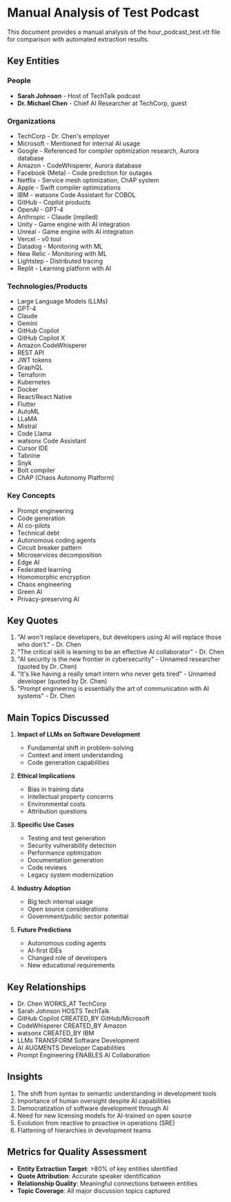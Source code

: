 # Manual Analysis of Test Podcast

This document provides a manual analysis of the hour_podcast_test.vtt file for comparison with automated extraction results.

## Key Entities

### People
- **Sarah Johnson** - Host of TechTalk podcast
- **Dr. Michael Chen** - Chief AI Researcher at TechCorp, guest

### Organizations
- TechCorp - Dr. Chen's employer
- Microsoft - Mentioned for internal AI usage
- Google - Referenced for compiler optimization research, Aurora database
- Amazon - CodeWhisperer, Aurora database
- Facebook (Meta) - Code prediction for outages
- Netflix - Service mesh optimization, ChAP system
- Apple - Swift compiler optimizations
- IBM - watsonx Code Assistant for COBOL
- GitHub - Copilot products
- OpenAI - GPT-4
- Anthropic - Claude (implied)
- Unity - Game engine with AI integration
- Unreal - Game engine with AI integration
- Vercel - v0 tool
- Datadog - Monitoring with ML
- New Relic - Monitoring with ML
- Lightstep - Distributed tracing
- Replit - Learning platform with AI

### Technologies/Products
- Large Language Models (LLMs)
- GPT-4
- Claude
- Gemini
- GitHub Copilot
- GitHub Copilot X
- Amazon CodeWhisperer
- REST API
- JWT tokens
- GraphQL
- Terraform
- Kubernetes
- Docker
- React/React Native
- Flutter
- AutoML
- LLaMA
- Mistral
- Code Llama
- watsonx Code Assistant
- Cursor IDE
- Tabnine
- Snyk
- Bolt compiler
- ChAP (Chaos Autonomy Platform)

### Key Concepts
- Prompt engineering
- Code generation
- AI co-pilots
- Technical debt
- Autonomous coding agents
- Circuit breaker pattern
- Microservices decomposition
- Edge AI
- Federated learning
- Homomorphic encryption
- Chaos engineering
- Green AI
- Privacy-preserving AI

## Key Quotes

1. "AI won't replace developers, but developers using AI will replace those who don't." - Dr. Chen
2. "The critical skill is learning to be an effective AI collaborator" - Dr. Chen
3. "AI security is the new frontier in cybersecurity" - Unnamed researcher (quoted by Dr. Chen)
4. "It's like having a really smart intern who never gets tired" - Unnamed developer (quoted by Dr. Chen)
5. "Prompt engineering is essentially the art of communication with AI systems" - Dr. Chen

## Main Topics Discussed

1. **Impact of LLMs on Software Development**
   - Fundamental shift in problem-solving
   - Context and intent understanding
   - Code generation capabilities

2. **Ethical Implications**
   - Bias in training data
   - Intellectual property concerns
   - Environmental costs
   - Attribution questions

3. **Specific Use Cases**
   - Testing and test generation
   - Security vulnerability detection
   - Performance optimization
   - Documentation generation
   - Code reviews
   - Legacy system modernization

4. **Industry Adoption**
   - Big tech internal usage
   - Open source considerations
   - Government/public sector potential

5. **Future Predictions**
   - Autonomous coding agents
   - AI-first IDEs
   - Changed role of developers
   - New educational requirements

## Key Relationships

- Dr. Chen WORKS_AT TechCorp
- Sarah Johnson HOSTS TechTalk
- GitHub Copilot CREATED_BY GitHub/Microsoft
- CodeWhisperer CREATED_BY Amazon
- watsonx CREATED_BY IBM
- LLMs TRANSFORM Software Development
- AI AUGMENTS Developer Capabilities
- Prompt Engineering ENABLES AI Collaboration

## Insights

1. The shift from syntax to semantic understanding in development tools
2. Importance of human oversight despite AI capabilities
3. Democratization of software development through AI
4. Need for new licensing models for AI-trained on open source
5. Evolution from reactive to proactive in operations (SRE)
6. Flattening of hierarchies in development teams

## Metrics for Quality Assessment

- **Entity Extraction Target**: >80% of key entities identified
- **Quote Attribution**: Accurate speaker identification
- **Relationship Quality**: Meaningful connections between entities
- **Topic Coverage**: All major discussion topics captured